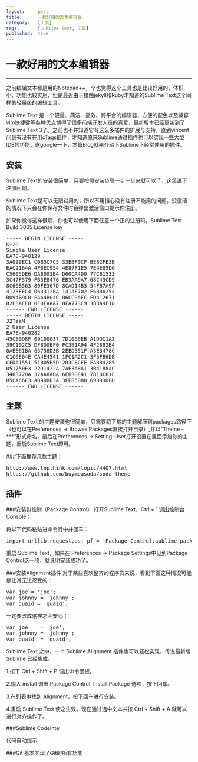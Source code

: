 ```yaml
---
layout:		post
title:		一款好用的文本编辑器
category:	[工具]
tags:		[Sublime Text, 工具]
published:	true
---
```

# 一款好用的文本编辑器
---

之前编辑文本都是用的Notepad++，个也觉得这个工具也是比较好用的，体积小、功能也较实用，但是最近由于接触jekyll和Ruby才知道的Sublime Text这个同样的轻量级的编辑工具。

Sublime Text 是一个轻量、简洁、高效、跨平台的编辑器，方便的配色以及兼容vim快捷键等各种优点博得了很多前端开发人员的喜爱，最新版本已经更新到了Sublime Text 3了。之前也不并知道它有这么多插件的扩展与支持，直到vincent问到有没有在用cTags插件，才知道原来Sublime通过插件也可以实现一些大型IDE的功能，遂google一下，本篇Blog就来介绍下Sublime下经常使用的插件。

<!--break-->

## 安装
Sublime Text的安装很简单，只要按照安装步骤一步一步来就可以了，这里说下注册问题。

Sublime Text是可以无限试用的，所以不用担心没有注册不能用的问题，没激活的情况下只会在你保存文件时会弹出激活窗口提示你注册。

如果你觉得这样很烦，你也可以使用下面任意一个正的注册码，Sublime Text Build 3065 License key

<pre class="prettyprint linenums">
----- BEGIN LICENSE -----
K-20
Single User License
EA7E-940129
3A099EC1 C0B5C7C5 33EBF0CF BE82FE3B
EAC2164A 4F8EC954 4E87F1E5 7E4E85D6
C5605DE6 DAB003B4 D60CA4D0 77CB1533
3C47F579 FB3E8476 EB3AA9A7 68C43CD9
8C60B563 80FE367D 8CAD14B3 54FB7A9F
4123FFC4 D63312BA 141AF702 F6BBA254
B094B9C0 FAA4B04C 06CC9AFC FD412671
82E3AEE0 0F0FAAA7 8FA773C9 383A9E18
------ END LICENSE ------
----- BEGIN LICENSE -----
J2TeaM
2 User License
EA7E-940282
45CB0D8F 09100037 7D1056EB A1DDC1A2
39C102C5 DF8D0BF0 FC3B1A94 4F2892B4
0AEE61BA 65758D3B 2EED551F A3E3478C
C1C0E04E CA4E4541 1FC1A2C1 3F5FB6DB
CFDA1551 51B05B5D 2D3C8CFE FA8B4285
051750E3 22D1422A 7AE3A8A1 3B4188AC
346372DA 37AA8ABA 6EB30E41 781BC81F
B5CA66E3 A09DBD3A 3FE85BBD 69893DBD
------ END LICENSE ------
</pre>

## 主题
Sublime Text 的主题安装也很简单，只需要将下载的主题解压到packages路径下（也可以在Preferences -> Browes Packages直接打开目录）,并以"Theme - ***"形式命名，最后在Preferences -> Setting-User打开设置在里面添加你的主题，重启Sublime Text即可。

###下面推荐几款主题：
<pre class="prettyprint linenums">
http://www.topthink.com/topic/4407.html
https://github.com/buymeasoda/soda-theme
</pre>

## 插件
###安装包控制（Package Control）
打开Sublime Text，Ctrl + ` 调出控制台Console；

将以下代码粘贴进命令行中并回车：

<pre class="prettyprint linenums">
import urllib.request,os; pf = 'Package Control.sublime-package'; ipp = sublime.installed_packages_path(); urllib.request.install_opener( urllib.request.build_opener( urllib.request.ProxyHandler()) ); open(os.path.join(ipp, pf), 'wb').write(urllib.request.urlopen( 'http://sublime.wbond.net/' + pf.replace(' ','%20')).read())
</pre>

重启 Sublime Text，如果在 Preferences -> Package Settings中见到Package Control这一项，就说明安装成功了。

###安装Alignment插件
对于某些喜欢整齐的程序员来说，看到下面这种情况可能是让其无法忍受的：
<pre class="prettyprint linenums">
var joe = 'joe';
var johnny = 'johnny';
var quaid = 'quaid';
</pre>

一定要改成这样才会安心：
<pre class="prettyprint linenums">
var joe    = 'joe';
var johnny = 'johnny';
var quaid  = 'quaid';
</pre>
Sublime Text 之中，一个 Sublime Alignment 插件也可以轻松实现，传说最新版Sublime 已经集成。

1.按下 Ctrl + Shift + P 调出命令面板。

2.输入 install 调出 Package Control: Install Package 选项，按下回车。

3.在列表中找到 Alignment，按下回车进行安装。

4.重启 Sublime Text 使之生效。现在通过选中文本并按 Ctrl + Shift + A 就可以进行对齐操作了。

###Sublime CodeIntel

代码自动提示

###Git
基本实现了Git的所有功能
